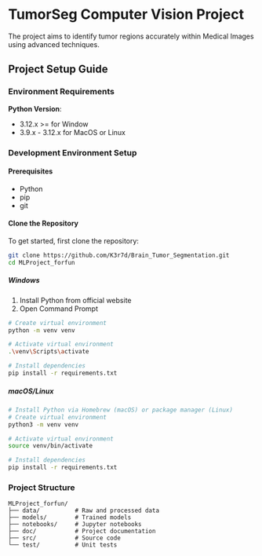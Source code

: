 # TumorSeg Computer Vision Project

 The project aims to identify tumor regions accurately within Medical Images using advanced techniques.
 
## Project Setup Guide

### Environment Requirements
**Python Version**: 
- 3.12.x >= for Window 
- 3.9.x - 3.12.x for MacOS or Linux

### Development Environment Setup

#### Prerequisites
- Python
- pip
- git

#### Clone the Repository
To get started, first clone the repository:

```bash
git clone https://github.com/K3r7d/Brain_Tumor_Segmentation.git
cd MLProject_forfun
```

##### Windows
1. Install Python from official website
2. Open Command Prompt
```bash
# Create virtual environment
python -m venv venv

# Activate virtual environment
.\venv\Scripts\activate

# Install dependencies
pip install -r requirements.txt
```

##### macOS/Linux
```bash
# Install Python via Homebrew (macOS) or package manager (Linux)
# Create virtual environment
python3 -m venv venv

# Activate virtual environment
source venv/bin/activate

# Install dependencies
pip install -r requirements.txt
```
### Project Structure
```
MLProject_forfun/
├── data/          # Raw and processed data
├── models/        # Trained models
├── notebooks/     # Jupyter notebooks
├── doc/           # Project documentation
├── src/           # Source code
└── test/          # Unit tests
```